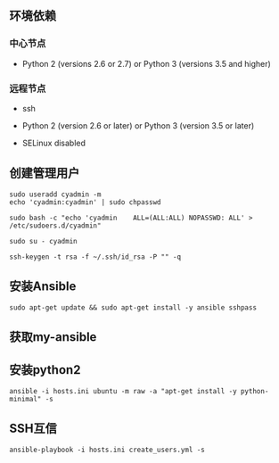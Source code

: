 ## 环境依赖

### 中心节点

- Python 2 (versions 2.6 or 2.7) or Python 3 (versions 3.5 and higher) 



### 远程节点

- ssh

- Python 2 (version 2.6 or later) or Python 3 (version 3.5 or later)
- SELinux disabled



## 创建管理用户

```shell
sudo useradd cyadmin -m
echo 'cyadmin:cyadmin' | sudo chpasswd

sudo bash -c "echo 'cyadmin    ALL=(ALL:ALL) NOPASSWD: ALL' > /etc/sudoers.d/cyadmin"

sudo su - cyadmin

ssh-keygen -t rsa -f ~/.ssh/id_rsa -P "" -q
```



## 安装Ansible

```she
sudo apt-get update && sudo apt-get install -y ansible sshpass
```



## 获取my-ansible



## 安装python2

```
ansible -i hosts.ini ubuntu -m raw -a "apt-get install -y python-minimal" -s
```



## SSH互信

```
ansible-playbook -i hosts.ini create_users.yml -s
```



